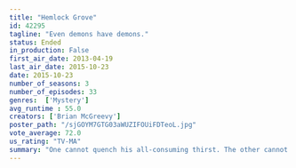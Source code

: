 ```yaml
---
title: "Hemlock Grove"
id: 42295
tagline: "Even demons have demons."
status: Ended
in_production: False
first_air_date: 2013-04-19
last_air_date: 2015-10-23
date: 2015-10-23
number_of_seasons: 3
number_of_episodes: 33
genres:  ['Mystery']
avg_runtime : 55.0
creators: ['Brian McGreevy']
poster_path: "/sjGOYM7GTG03aWUZIFOUiFDTeoL.jpg"
vote_average: 72.0
us_rating: "TV-MA"
summary: "One cannot quench his all-consuming thirst. The other cannot tame the beast clawing its way out. In the sleepy Pennsylvania village of Hemlock Grove, two young men struggle to accept painful truths: about family, themselves, the mystery of the White Tower - and a terrifying new threat so powerful it will turn them from predators into prey."
---
```



